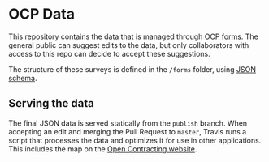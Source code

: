 # OCP Data
This repository contains the data that is managed through [OCP forms](http://survey.open-contracting.org). The general public can suggest edits to the data, but only collaborators with access to this repo can decide to accept these suggestions.

The structure of these surveys is defined in the `/forms` folder, using [JSON schema](http://json-schema.org/).

## Serving the data
The final JSON data is served statically from the `publish` branch. When accepting an edit and merging the Pull Request to `master`, Travis runs a script that processes the data and optimizes it for use in other applications. This includes the map on the [Open Contracting website](http://open-contracting.org).
